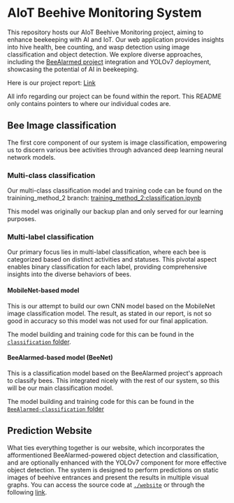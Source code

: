 # AIoT Beehive Monitoring System

This repository hosts our AIoT Beehive Monitoring project, aiming to enhance beekeeping with AI and IoT. Our web application provides insights into hive health, bee counting, and wasp detection using image classification and object detection. We explore diverse approaches, including the [BeeAlarmed project](https://github.com/BeeAlarmed/BeeAlarmed) integration and YOLOv7 deployment, showcasing the potential of AI in beekeeping.

Here is our project report: [Link](https://drive.google.com/file/d/1mBOaYGjJRPZtV_cR9se_-DsUp4MsGhS4/view?usp=sharing)

All info regarding our project can be found within the report. This README only contains pointers to where our individual codes are.

## Bee Image classification

The first core component of our system is image classification, empowering us to discern various bee activities through advanced deep learning neural network models.

### Multi-class classification

Our multi-class classification model and training code can be found on the trainining_method_2 branch: [training_method_2:classification.ipynb](https://github.com/WataNekko/aiot-beehive/blob/training_method_2/classification.ipynb)

This model was originally our backup plan and only served for our learning purposes.

### Multi-label classification

Our primary focus lies in multi-label classification, where each bee is categorized based on distinct activities and statuses. This pivotal aspect enables binary classification for each label, providing comprehensive insights into the diverse behaviors of bees.

#### MobileNet-based model

This is our attempt to build our own CNN model based on the MobileNet image classification model. The result, as stated in our report, is not so good in accuracy so this model was not used for our final application.

The model building and training code for this can be found in the [`classification` folder](classification/).

#### BeeAlarmed-based model (BeeNet)

This is a classification model based on the BeeAlarmed project's approach to classify bees. This integrated nicely with the rest of our system, so this will be our main classification model.

The model building and training code for this can be found in the [`BeeAlarmed-classification` folder](BeeAlarmed-classification/)

## Prediction Website

What ties everything together is our website, which incorporates the afformentioned BeeAlarmed-powered object detection and classification, and are optionally enhanced with the YOLOv7 component for more effective object detection. The system is designed to perform predictions on static images of beehive entrances and present the results in multiple visual graphs. You can access the source code at [`./website`](website/) or through the following [link](https://github.com/18874studentvgu/M-24_AIBeeSite/).
